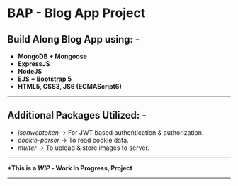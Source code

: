 # BAP - Blog App Project

## Build Along Blog App using: -

- **MongoDB + Mongoose**
- **ExpressJS**
- **NodeJS**
- **EJS + Bootstrap 5**
- **HTML5, CSS3, JS6 (ECMAScript6)**

---

## Additional Packages Utilized: -

- *jsonwebtoken*    -> For JWT based authentication & authorization.
- *cookie-parser*   -> To read cookie data.
- *multer*          -> To upload & store images to server.

---

__*This is a _WIP_ - Work In Progress, Project__

---
